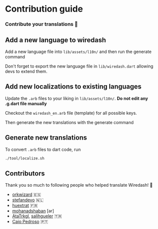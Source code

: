 # Contribution guide

### Contribute your translations 🎉

## Add a new language to wiredash

Add a new language file into `lib/assets/l10n/` and then run the generate command

Don't forget to export the new language file in `lib/wiredash.dart` allowing devs to extend them.

## Add new localizations to existing languages

Update the `.arb` files to your liking in `lib/assets/l10n/`.
**Do not edit any .g.dart file manually**

Checkout the `wiredash_en.arb` file (template) for all possible keys.

Then generate the new translations with the generate command

## Generate new translations

To convert `.arb` files to dart code, run

```bash
./tool/localize.sh
```

## Contributors

Thank you so much to following people who helped translate Wiredash! 🙌

- [orkwizard](https://github.com/orkwizard) 🇪🇸
- [stefandevo](https://github.com/stefandevo) 🇳🇱
- [huextrat](https://github.com/huextrat) 🇫🇷
- [mohanadshaban](https://github.com/mohanadshaban) [ar]
- [AtaTrkgl](https://github.com/AtaTrkgl), [salihgueler](https://github.com/salihgueler) 🇹🇷
- [Caio Pedroso](https://github.com/KyleKun) 🇵🇹

